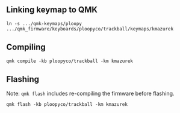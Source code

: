 ## Linking keymap to QMK
```
ln -s .../qmk-keymaps/ploopy .../qmk_firmware/keyboards/ploopyco/trackball/keymaps/kmazurek
```

## Compiling
```
qmk compile -kb ploopyco/trackball -km kmazurek
```

## Flashing
Note: `qmk flash` includes re-compiling the firmware before flashing.
```
qmk flash -kb ploopyco/trackball -km kmazurek
```
